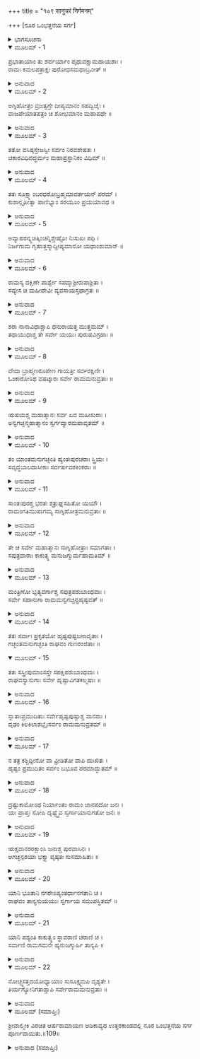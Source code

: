 +++
title = "१०९ सानुचरं निर्गमनम्"

+++
[ನೂರ ಒಂಭತ್ತನೆಯ ಸರ್ಗ]



<details><summary>ಭಾಗಸೂಚನಾ</summary>

ಪರಮಧಾಮಕ್ಕೆ ಹೊರಟು ನಿಂತಿರುವ ಶ್ರೀರಾಮನ ಜೊತೆಯಲ್ಲಿ ಅಯೋಧ್ಯಾವಾಸಿಗಳೆಲ್ಲರೂ ಹೊರಡುವುದು
</details>

<details open><summary>ಮೂಲಮ್ - 1</summary>

ಪ್ರಭಾತಾಯಾಂ ತು ಶರ್ವರ್ಯಾಂ ಪೃಥುವಕ್ಷಾಮಹಾಯಶಾಃ ।  
ರಾಮಃ ಕಮಲಪತ್ರಾಕ್ಷಃ ಪುರೋಧಸಮಥಾಬ್ರವೀತ್ ॥
</details>

<details><summary>ಅನುವಾದ</summary>

ರಾತ್ರೆಯು ಕಳೆದು ಬೆಳಗಾದಾಗ ವಿಶಾಲ ವಕ್ಷಃಸ್ಥಳವುಳ್ಳ ಮಹಾಯಶಸ್ವೀ, ಕಮಲನಯನ ಶ್ರೀರಾಮಚಂದ್ರನು ಪುರೋಹಿತರಲ್ಲಿ ಹೇಳಿದನು.॥1॥
</details>

<details open><summary>ಮೂಲಮ್ - 2</summary>

ಅಗ್ನಿಹೋತ್ರಂ ವ್ರಜತ್ವಗ್ರೇ ದೀಪ್ಯಮಾನಂ ಸಹದ್ವಿಜೈಃ ।  
ವಾಜಪೇಯಾತಪತ್ರಂ ಚ ಶೋಭಮಾನಂ ಮಹಾಪಥೇ ॥
</details>

<details><summary>ಅನುವಾದ</summary>

ನನ್ನ ಅಗ್ನಿಹೋತ್ರದ ಪ್ರಜ್ವಲಿತ ಅಗ್ನಿಗಳು ಬ್ರಾಹ್ಮಣರೊಂದಿಗೆ ಮುಂದೆ-ಮುಂದೆ ಹೋಗಲಿ, ಮಹಾಪ್ರಯಾಣದ ದಾರಿಯಲ್ಲಿ ಈ ಯಾತ್ರೆಯ ಸಮಯ ನನ್ನ ವಾಜಪೇಯ ಯಜ್ಞದ ಸುಂದರ ಛತ್ರವೂ ಇರಬೇಕು.॥2॥
</details>

<details open><summary>ಮೂಲಮ್ - 3</summary>

ತತೋ ವಸಿಷ್ಠಸ್ತೇಜಸ್ವೀ ಸರ್ವಂ ನಿರವಶೇಷತಃ ।  
ಚಕಾರವಿಧಿವದ್ಧರ್ಮಂ ಮಹಾಪ್ರಸ್ಥಾನಿಕಂ ವಿಧಿಮ್ ॥
</details>

<details><summary>ಅನುವಾದ</summary>

ಅವನು ಹೀಗೆ ಹೇಳಿದಾಗ ತೇಜಸ್ವೀ ವಸಿಷ್ಠಮುನಿಗಳು ಮಹಾಪ್ರಸ್ಥಾನಕ್ಕಾಗಿ ಉಚಿತವಾದ ಸಮಸ್ತ ಧಾರ್ಮಿಕ ಕ್ರಿಯೆಗಳನ್ನು ವಿಧಿವತ್ತಾಗಿ ಅನುಷ್ಠಾನ ಮಾಡಿದರು.॥3॥
</details>

<details open><summary>ಮೂಲಮ್ - 4</summary>

ತತಃ ಸೂಕ್ಷ್ಮಾಂಬರಧರೋಬ್ರಹ್ಮಮಾವರ್ತಯನ್ ಪರಮ್ ।  
ಕುಶಾನ್ಗೃಹೀತ್ವಾ ಪಾಣಿಭ್ಯಾಂ ಸರಯೂಂ ಪ್ರಯಯಾವಥ ॥
</details>

<details><summary>ಅನುವಾದ</summary>

ಮತ್ತೆ ಭಗವಾನ್ ಶ್ರೀರಾಮನು ಸೂಕ್ಷ್ಮವಸ್ತ್ರ ಧರಿಸಿ, ಎರಡೂ ಕೈಗಳಲ್ಲಿ ದರ್ಭೆಗಳನ್ನೆತ್ತಿಕೊಂಡು ಪರಬ್ರಹ್ಮನ ಪ್ರತಿಪಾದಕ ವೇದಮಂತ್ರಗಳನ್ನು ಉಚ್ಚರಿಸುತ್ತಾ ಸರಯೂ ತೀರಕ್ಕೆ ಬಂದನು.॥4॥
</details>

<details open><summary>ಮೂಲಮ್ - 5</summary>

ಅವ್ಯಾಹರನ್ಕ್ವಚಿತ್ಕಿಂಚಿನ್ನಿಶ್ಚೇಷ್ಟೋ ನಿಃಸುಖಃ ಪಥಿ ।  
ನಿರ್ಜಗಾಮ ಗೃಹಾತ್ತಸ್ಮಾದ್ದೀಪ್ಯಮಾನೋ ಯಥಾಂಶುಮಾನ್ ॥
</details>

<details><summary>ಅನುವಾದ</summary>

ಆಗ ಅವನು ವೇದಪಾಠವಲ್ಲದೆ ಯಾರಲ್ಲಿಯೂ, ಏನನ್ನು ಮಾತನಾಡುತ್ತಿರಲಿಲ್ಲ. ನಡೆಯುವುದು ಬಿಟ್ಟು ಅವನಲ್ಲಿ ಬೇರೆ ಯಾವ ಚೇಷ್ಟೆಯೂ ಕಂಡು ಬರುತ್ತಿರಲಿಲ್ಲ. ಅವನು ಲೌಕಿಕ ಸುಖದ ಪರಿತ್ಯಾಗ ಮಾಡಿ ದೇದೀಪ್ಯಮಾನ ಸೂರ್ಯನಂತೆ ಪ್ರಕಾಶಿಸುತ್ತಾ ಅರಮನೆಯಿಂದ ಹೊರಟು, ಗಂತವ್ಯ ದಾರಿದಲ್ಲಿ ಮುಂದರಿದನು.॥5॥
</details>

<details open><summary>ಮೂಲಮ್ - 6</summary>

ರಾಮಸ್ಯ ದಕ್ಷಿಣೇ ಪಾರ್ಶ್ವೇ ಸಪದ್ಮಾಶ್ರೀರುಪಾಶ್ರಿತಾ ।  
ಸವ್ಯೇಸ ಚ ಮಹೀದೇವೀ ವ್ಯವಸಾಯಸ್ತಥಾಗ್ರತಃ ॥
</details>

<details><summary>ಅನುವಾದ</summary>

ಭಗವಾನ್ ಶ್ರೀರಾಮನ ಬಲಪಾರ್ಶ್ವದಲ್ಲಿ ಕಮಲ ಕೈಯಲ್ಲಿ ಹಿಡಿದು ಶ್ರೀದೇವಿ ಉಪಸ್ಥಿತಳಾದಳು. ಎಡ ಭಾಗದಲ್ಲಿ ಭೂದೇವಿಯು ವಿರಾಜಿಸುತ್ತಿದ್ದಳು. ಮುಂದುಗಡೆ ಅವನ ಸಂಹಾರ ಶಕ್ತಿ ನಡೆಯುತ್ತಿತ್ತು.॥6॥
</details>

<details open><summary>ಮೂಲಮ್ - 7</summary>

ಶರಾ ನಾನಾವಿಧಾಶ್ಚಾಪಿ ಧನುರಾಯತ್ತ ಮುತ್ತಮಮ್ ।  
ತಥಾಯುಧಾಶ್ಚ ತೇ ಸರ್ವೇ ಯಯುಃ ಪುರುಷವಿಗ್ರಹಾಃ ॥
</details>

<details><summary>ಅನುವಾದ</summary>

ನಾನಾ ಪ್ರಕಾರದ ಬಾಣಗಳು, ವಿಶಾಲ ಉತ್ತಮ ಧನುಸ್ಸು, ಇತರ ಶಸ್ತ್ರಾಸ್ತ್ರಗಳು ಎಲ್ಲವೂ ಪುರುಷರೂಪವನ್ನು ಧರಿಸಿಕೊಂಡು ಭಗವಂತನ ಜೊತೆಗೆ ಸಾಗುತ್ತಿದ್ದರು.॥7॥
</details>

<details open><summary>ಮೂಲಮ್ - 8</summary>

ವೇದಾ ಬ್ರಾಹ್ಮಣರೂಪೇಣ ಗಾಯತ್ರೀ ಸರ್ವರಕ್ಷಿಣೀ ।  
ಓಂಕಾರೋಽಥ ವಷಟ್ಕಾರಃ ಸರ್ವೇ ರಾಮಮನುವ್ರತಾಃ ॥
</details>

<details><summary>ಅನುವಾದ</summary>

ನಾಲ್ಕೂ ವೇದಗಳು ಬ್ರಾಹ್ಮಣರ ರೂಪಧಾರಿಯಾಗಿ ನಡೆಯುತ್ತಿದ್ದವು. ಎಲ್ಲರನ್ನು ರಕ್ಷಿಸುವ ಗಾಯತ್ರೀದೇವೀ, ಓಂಕಾರ, ವಷಟ್ಕಾಲ ಭಕ್ತಿಭಾವದಿಂದ ಶ್ರೀರಾಮನನ್ನು ಅನುಸರಿಸುತ್ತಿದ್ದವು.॥8॥
</details>

<details open><summary>ಮೂಲಮ್ - 9</summary>

ಋಷಯಶ್ಚ ಮಹಾತ್ಮಾನಃ ಸರ್ವ ಏವ ಮಹೀಸುರಾಃ ।  
ಅನ್ವಗಚ್ಛನ್ಮಹಾತ್ಮಾನಂ  ಸ್ವರ್ಗದ್ವಾರಮಪಾವೃತಮ್ ॥
</details>

<details><summary>ಅನುವಾದ</summary>

ಮಹಾತ್ಮಾ ಋಷಿಗಳು ಹಾಗೂ ಸಮಸ್ತ ಬ್ರಾಹ್ಮಣರೂ ಬ್ರಹ್ಮಲೋಕದ ತೆರೆದ ದ್ವಾರದಂತೆ ಪರಮಾತ್ಮಾ ಶ್ರೀರಾಮನ ಹಿಂದೆ-ಹಿಂದೆ ಹೋಗುತ್ತಿದ್ದರು.॥9॥
</details>

<details open><summary>ಮೂಲಮ್ - 10</summary>

ತಂ ಯಾಂತಮನುಗಚ್ಛಂತಿ ಹ್ಯಂತಃಪುರಚರಾಃ ಸ್ತ್ರಿಯಃ ।  
ಸವೃದ್ಧಬಾಲದಾಸೀಕಾಃ  ಸರ್ವರ್ಷವರಕಿಂಕರಾಃ ॥
</details>

<details><summary>ಅನುವಾದ</summary>

ಅಂತಃಪುರದ ಸ್ತ್ರೀಯರೂ, ಬಾಲಕರೂ, ವೃದ್ಧರೂ, ದಾಸಿಯರೂ, ಅಂತಃಪುರದ ರಕ್ಷಕರು, ಸೇವಕರೊಂದಿಗೆ ಹೊರಟು ಸರಯೂ ತೀರಕ್ಕೆ ಹೋಗುತ್ತಿರುವ ಶ್ರೀರಾಮನನ್ನು ಹಿಂಬಾಲಿಸಿದರು.॥10॥
</details>

<details open><summary>ಮೂಲಮ್ - 11</summary>

ಸಾಂತಃಪುರಶ್ಚ ಭರತಃ ಶತ್ರುಘ್ನಸಹಿತೋ ಯಯೌ ।  
ರಾಮಂಗತಿಮುಪಾಗಮ್ಯ ಸಾಗ್ನಿಹೋತ್ರಮನುವ್ರತಾಃ ॥
</details>

<details><summary>ಅನುವಾದ</summary>

ಭರತ - ಶತ್ರುಘ್ನರು ತಮ್ಮ ಪತ್ನಿಯರೊಂದಿಗೆ ತಮ್ಮ ಆಶ್ರಯ ಸ್ವರೂಪ, ಅಗ್ನಿಹೋತ್ರದೊಂದಿಗೆ ಹೋಗುತ್ತಿರುವ ಭಗವಾನ್ ಶ್ರೀರಾಮನ ಹಿಂದೆ-ಹಿಂದೆ ನಡೆದರು.॥11॥
</details>

<details open><summary>ಮೂಲಮ್ - 12</summary>

ತೇ ಚ ಸರ್ವೇ ಮಹಾತ್ಮಾನಃ ಸಾಗ್ನಿಹೋತ್ರಾಃ ಸಮಾಗತಾಃ ।  
ಸಪುತ್ರದಾರಾಃ ಕಾಕುತ್ಸ್ಥ ಮನುಜಗ್ಮುರ್ಮಹಾಮತಿಮ್ ॥
</details>

<details><summary>ಅನುವಾದ</summary>

ಆ ಎಲ್ಲ ಮಹಾತ್ಮಾಶ್ರೇಷ್ಠ ಪುರುಷರು ಹಾಗೂ ಬ್ರಾಹ್ಮಣರು ಅಗ್ನಿಹೋತ್ರದ ಅಗ್ನಿ ಹಾಗೂ ಪತ್ನೀ-ಪುತ್ರರೊಂದಿಗೆ ಈ ಮಹಾಯಾತ್ರೆಯಲ್ಲಿ ಸಮ್ಮಿಲಿತರಾಗಿ ಪರಮ ಬುದ್ಧಿವಂತ ಶ್ರೀರಾಮನನ್ನು ಅನುಗಮನ ಮಾಡುತ್ತಿದ್ದರು.॥12॥
</details>

<details open><summary>ಮೂಲಮ್ - 13</summary>

ಮಂತ್ರಿಣೋ ಭೃತ್ಯವರ್ಗಾಶ್ಚ ಸಪುತ್ರಪಶುಬಾಂಧವಾಃ ।  
ಸರ್ವೇ ಸಹಾನುಗಾ ರಾಮಮನ್ವಗಚ್ಛನ್ಪ್ರಹೃಷ್ಟವತ್ ॥
</details>

<details><summary>ಅನುವಾದ</summary>

ಸಮಸ್ತ ಮಂತ್ರಿಗಳು, ಭೃತ್ಯವರ್ಗವೂ ತಮ್ಮ ಪತ್ನಿ, ಪುತ್ರ, ಪಶು, ಬಂಧು-ಬಾಂಧವರೊಂದಿಗೆ, ಅನುಚರರ ಸಹಿತ ಹರ್ಷದಿಂದ ಶ್ರೀರಾಮನ ಹಿಂದೆ-ಹಿಂದೆ ಹೋಗುತ್ತಿದ್ದರು.॥13॥
</details>

<details open><summary>ಮೂಲಮ್ - 14</summary>

ತತಃ ಸರ್ವಾಃ ಪ್ರಕೃತಯೋ ಹೃಷ್ಟಪುಷ್ಟಜನಾವೃತಾಃ ।  
ಗಚ್ಛಂತಮನುಗಚ್ಛಂತಿ  ರಾಘವಂ ಗುಣರಂಜಿತಾಃ ॥
</details>

<details open><summary>ಮೂಲಮ್ - 15</summary>

ತತಃ ಸಸ್ತ್ರೀಪುಮಾಂಸಸ್ತೇ ಸಪಕ್ಷಿಪಶುಬಾಂಧವಾಃ ।  
ರಾಘವಸ್ಯಾನುಗಾಃ ಸರ್ವೇ ಹೃಷ್ಟಾವಿಗತಕಲ್ಮಷಾಃ ॥
</details>

<details><summary>ಅನುವಾದ</summary>

ಹೃಷ್ಟ-ಪುಷ್ಟ ಜನರಿಂದ ತುಂಬಿದ ಸಮಸ್ತ ಪ್ರಜಾ ಜನರು ಶ್ರೀರಘುನಾಥನ ಗುಣಗಳಲ್ಲಿ ಮುಗ್ಧರಾಗಿದ್ದರು, ಅದಕ್ಕಾಗಿ ಅವರು ಸ್ತ್ರೀ-ಪುರುಷರು, ಪಶು-ಪಕ್ಷಿ ಹಾಗೂ ಬಂಧು ಬಾಂಧವರೊಂದಿಗೆ ಆ ಮಹಾಯಾತ್ರೆಯಲ್ಲಿ ಶ್ರೀರಾಮನ ಅನುಗಾಮಿಯಾದರು. ಅವರೆಲ್ಲರ ಮನಸ್ಸಿನಲ್ಲಿ ಪ್ರಸನ್ನತೆ ಇದ್ದು, ಎಲ್ಲರೂ ಪಾಪರಹಿತರಾಗಿದ್ದರು.॥14-15॥
</details>

<details open><summary>ಮೂಲಮ್ - 16</summary>

ಸ್ನಾತಾಃಪ್ರಮುದಿತಾಃ ಸರ್ವೇಹೃಷ್ಟಪುಷ್ಟಾಶ್ಚ ವಾನರಾಃ ।  
ದೃಢಂ ಕಿಲಕಿಲಾಶಬ್ದೈಃಸರ್ವಂ ರಾಮಮನುವ್ರತಮ್ ॥
</details>

<details><summary>ಅನುವಾದ</summary>

ಸಮಸ್ತ ಹೃಷ್ಟ-ಪುಷ್ಟ ವಾನರರೂ ಸ್ನಾನಮಾಡಿ ಪ್ರಸನ್ನತೆಯಿಂದ ಕಲ-ಕಲ ಧ್ವನಿಮಾಡುತ್ತಾ ಭಗವಾನ್ ಶ್ರೀರಾಮನ ಜೊತೆಗೆ ಹೋಗುತ್ತಿದ್ದರು. ಆ ಎಲ್ಲ ಸಮುದಾಯವು ಶ್ರೀರಾಮನ ಭಕ್ತವಾಗಿತ್ತು.॥16॥
</details>

<details open><summary>ಮೂಲಮ್ - 17</summary>

ನ ತತ್ರ ಕಶ್ಚಿದ್ದೀನೋ ವಾ ವ್ರೀಡಿತೋ ವಾಪಿ ದುಃಖಿತಃ ।  
ಹೃಷ್ಟಂ ಪ್ರಮುದಿತಂ ಸರ್ವಂ ಬಭೂವ ಪರಮಾದ್ಭುತಮ್ ॥
</details>

<details><summary>ಅನುವಾದ</summary>

ಅದರಲ್ಲಿ ದೀನರೂ, ದುಃಖಿಗಳೂ, ಲಜ್ಜಿತರೂ ಯಾರೂ ಇರಲಿಲ್ಲ. ಅಲ್ಲಿ ಸೇರಿದ ಎಲ್ಲ ಜನರ ಮನಸ್ಸಿನಲ್ಲಿ ಮಹಾಹರ್ಷ ತುಂಬಿತ್ತು. ಹೀಗೆ ಆ ಜನಸಮುದಾಯವು ಅತ್ಯಂತ ಆಶ್ಚರ್ಯಕರವಾಗಿ ಕಂಡು ಬರುತ್ತಿತ್ತು.॥17॥
</details>

<details open><summary>ಮೂಲಮ್ - 18</summary>

ದ್ರಷ್ಟುಕಾಮೋಽಥ ನಿರ್ಯಾಂತಂ ರಾಮಂ ಜಾನಪದೋ ಜನಃ ।  
ಯಃ ಪ್ರಾಪ್ತಃ ಸೋಪಿ ದೃಷ್ಟ್ವೈವ ಸ್ವರ್ಗಾಯಾನುಗತೋ ಜನಃ ॥
</details>

<details><summary>ಅನುವಾದ</summary>

ದೇಶದ ಜನರಲ್ಲಿ ಶ್ರೀರಾಮನ ಯಾತ್ರೆಯನ್ನು ನೋಡಲು ಬಂದಿದ್ದವರೂ ಕೂಡ ಈ ಮಹಾಸಮಾರೋಹ ನೋಡುತ್ತಲೇ ಭಗವಂತನ ಜೊತೆಗೆ ಪರಂಧಾಮಕ್ಕೆ ಹೋಗಲು ಸಿದ್ಧರಾದರು.॥18॥
</details>

<details open><summary>ಮೂಲಮ್ - 19</summary>

ಋಕ್ಷವಾನರರಕ್ಷಾಂಸಿ  ಜನಾಶ್ಚ  ಪುರವಾಸಿನಃ ।  
ಆಗಚ್ಛನ್ಪರಯಾ ಭಕ್ತ್ಯಾ ಪೃಷ್ಠತಃ ಸುಸಮಾಹಿತಾಃ ॥
</details>

<details><summary>ಅನುವಾದ</summary>

ಕರಡಿಗಳು, ವಾನರರು, ರಾಕ್ಷಸರು, ಪುರವಾಸಿಗಳು ಬಹಳ ಭಕ್ತಿಯೊಂದಿಗೆ ಶ್ರೀರಾಮ ಚಂದ್ರನ ಹಿಂದೆ-ಹಿಂದೆ ಏಕಾಗ್ರಚಿತ್ತರಾಗಿ ನಡೆದುಕೊಂಡು ಬರುತ್ತಿದ್ದರು.॥19॥
</details>

<details open><summary>ಮೂಲಮ್ - 20</summary>

ಯಾನಿ ಭೂತಾನಿ ನಗರೇಽಪ್ಯಂತರ್ಧಾನಗತಾನಿ ಚ ।  
ರಾಘವಂ ತಾನ್ಯನುಯಯುಃ ಸ್ವರ್ಗಾಯ ಸಮುಪಸ್ಥಿತಮ್ ॥
</details>

<details><summary>ಅನುವಾದ</summary>

ಅಯೋಧ್ಯೆಯಲ್ಲಿದ ಅದೃಶ್ಯ ಪ್ರಾಣಿಗಳೂ ಕೂಡ ಸಾಕೇತ ಧಾಮಕ್ಕೆ ತೆರಳಲು ಶ್ರೀರಘುನಾಥನನ್ನು ಹಿಂಬಾಲಿಸಿದವು.॥20॥
</details>

<details open><summary>ಮೂಲಮ್ - 21</summary>

ಯಾನಿ ಪಶ್ಯಂತಿ ಕಾಕುತ್ಸ್ಥಂ ಸ್ಥಾವರಾಣಿ ಚರಾಣಿ ಚ ।  
ಸರ್ವಾಣಿ ರಾಮಗಮನೇ ಹ್ಯನುಜಗ್ಮುರ್ಹಿ ತಾನ್ಯಪಿ ॥
</details>

<details><summary>ಅನುವಾದ</summary>

ಶ್ರೀರಘುನಾಥನು ಹೋಗುತ್ತಿರುವುದನ್ನು ನೋಡಿದ ಚರಾಚರ ಪ್ರಾಣಿಗಳೂ ಆ ಯಾತ್ರೆಯಲ್ಲಿ ಅವರ ಹಿಂದೆಯೇ ಹೊರಟವು.॥21॥
</details>

<details open><summary>ಮೂಲಮ್ - 22</summary>

ನೋಚ್ಛ್ವಸತ್ತದಯೋಧ್ಯಾಯಾಂ ಸುಸೂಕ್ಷ್ಮಮಪಿ ದೃಶ್ಯತೇ ।  
ತಿರ್ಯಗ್ಯೋನಿಗತಾಶ್ಚಾಪಿ ಸರ್ವೇರಾಮಮನುವ್ರತಾಃ ॥
</details>

<details><summary>ಅನುವಾದ</summary>

ಆಗ ಅಯೋಧ್ಯೆಯಲ್ಲಿ ಉಸಿರಾಡುವ ಯಾವುದೇ ಚಿಕ್ಕ ಪ್ರಾಣಿಯೂ ಉಳಿಯಲಿಲ್ಲ. ತಿರ್ಯಗ್ ಯೋನಿಯ ಸಮಸ್ತ ಜೀವಿಗಳೂ ಶ್ರೀರಾಮನಲ್ಲಿ ಭಕ್ತಿಭಾವದಿಂದ ಅವನ ಹಿಂದೆ-ಹಿಂದೆ ಹೋಗುತ್ತಿರುವುದು ಕಂಡು ಬರುತ್ತಿತ್ತು.॥22॥
</details>

<details open><summary>ಮೂಲಮ್ (ಸಮಾಪ್ತಿಃ)</summary>

ಶ್ರೀವಾಲ್ಮೀಕಿ ವಿರಚಿತ ಆರ್ಷರಾಮಾಯಣ ಆದಿಕಾವ್ಯದ ಉತ್ತರಕಾಂಡದಲ್ಲಿ ನೂರ ಒಂಭತ್ತನೆಯ ಸರ್ಗ ಪೂರ್ಣವಾಯಿತು.॥109॥
</details>

<details><summary>ಅನುವಾದ (ಸಮಾಪ್ತಿಃ)</summary>


</details>
